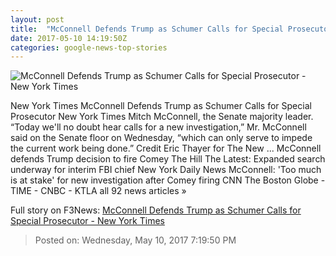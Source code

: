 ```yaml
---
layout: post
title:  "McConnell Defends Trump as Schumer Calls for Special Prosecutor - New York Times"
date: 2017-05-10 14:19:50Z
categories: google-news-top-stories
---
```


![McConnell Defends Trump as Schumer Calls for Special Prosecutor - New York Times](https://static01.nyt.com/images/2017/05/11/us/11cong/11cong-facebookJumbo.jpg)

New York Times McConnell Defends Trump as Schumer Calls for Special Prosecutor New York Times Mitch McConnell, the Senate majority leader. “Today we'll no doubt hear calls for a new investigation,” Mr. McConnell said on the Senate floor on Wednesday, “which can only serve to impede the current work being done.” Credit Eric Thayer for The New ... McConnell defends Trump decision to fire Comey The Hill The Latest: Expanded search underway for interim FBI chief New York Daily News McConnell: 'Too much is at stake' for new investigation after Comey firing CNN The Boston Globe - TIME - CNBC - KTLA all 92 news articles »


Full story on F3News: [McConnell Defends Trump as Schumer Calls for Special Prosecutor - New York Times](http://www.f3nws.com/n/WsFhS)

> Posted on: Wednesday, May 10, 2017 7:19:50 PM
